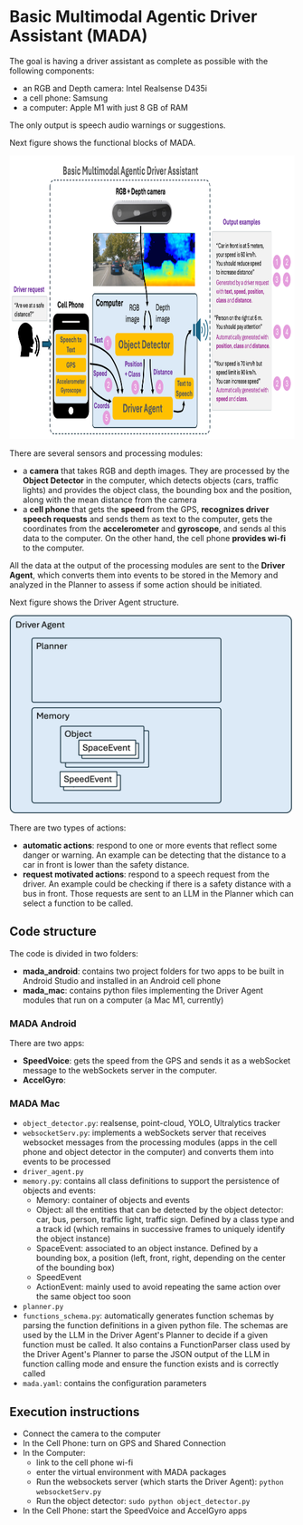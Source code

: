 # Basic Multimodal Agentic Driver Assistant (MADA)

The goal is having a driver assistant as complete as possible with the following components:
- an RGB and Depth camera: Intel Realsense D435i
- a cell phone: Samsung
- a computer: Apple M1 with just 8 GB of RAM

The only output is speech audio warnings or suggestions.

Next figure shows the functional blocks of MADA.

<img src="readme_files/esquema MADA.png" alt="MADA functional blocks" width="900" height="500" />

There are several sensors and processing modules:
- a **camera** that takes RGB and depth images. They are processed by the **Object Detector** in the computer, which detects objects (cars, traffic lights) and provides the object class, the bounding box and the position, along with the mean distance from the camera
- a **cell phone** that gets the **speed** from the GPS, **recognizes driver speech requests** and sends them as text to the computer, gets the coordinates from the **accelerometer** and **gyroscope**, and sends al this data to the computer. On the other hand, the cell phone **provides wi-fi** to the computer.

All the data at the output of the processing modules are sent to the **Driver Agent**, which converts them into events 
to be stored in the Memory and analyzed in the Planner to assess if some action should be initiated.

Next figure shows the Driver Agent structure.

<img src="readme_files/driver_agent.png" alt="Driver Agent structure" width="500" height="350" />

 There are two types of actions:
- **automatic actions**: respond to one or more events that reflect some danger or warning. An example can be detecting that the distance to a car in front is lower than the safety distance.
- **request motivated actions**: respond to a speech request from the driver. An example could be checking if there is a safety distance with a bus in front. Those requests are sent to an LLM in the Planner which can select a function to be called.

## Code structure
The code is divided in two folders:
- **mada_android**: contains two project folders for two apps to be built in Android Studio and installed in an Android cell phone
- **mada_mac**: contains python files implementing the Driver Agent modules that run on a computer (a Mac M1, currently)

### MADA Android
There are two apps: 
- **SpeedVoice**: gets the speed from the GPS and sends it as a webSocket message to the webSockets server in the computer.
- **AccelGyro**: 

### MADA Mac
- `object_detector.py`: realsense, point-cloud, YOLO, Ultralytics tracker
- `websocketServ.py`: implements a webSockets server that receives websocket messages from the processing modules (apps in the cell phone and object detector in the computer) and converts them into events to be processed 
- `driver_agent.py`
- `memory.py`: contains all class definitions to support the persistence of objects and events:
  - Memory: container of objects and events
  - Object: all the entities that can be detected by the object detector: car, bus, person, traffic light, traffic sign. Defined by a class type and a track id (which remains in successive frames to uniquely identify the object instance)
  - SpaceEvent: associated to an object instance. Defined by a bounding box, a position (left, front, right, depending on the center of the bounding box)
  - SpeedEvent
  - ActionEvent: mainly used to avoid repeating the same action over the same object too soon 
- `planner.py`
- `functions_schema.py`: automatically generates function schemas by parsing the function definitions in a given python file. The schemas are used by the LLM in the Driver Agent's Planner to decide if a given function must be called. It also contains a FunctionParser class used by the Driver Agent's Planner to parse the JSON output of the LLM in function calling mode and ensure the function exists and is correctly called
- `mada.yaml`: contains the configuration parameters

## Execution instructions
- Connect the camera to the computer
- In the Cell Phone: turn on GPS and Shared Connection
- In the Computer:
  - link to the cell phone wi-fi
  - enter the virtual environment with MADA packages
  - Run the websockets server (which starts the Driver Agent): `python websocketServ.py`
  - Run the object detector: `sudo python object_detector.py`
- In the Cell Phone: start the SpeedVoice and AccelGyro apps
